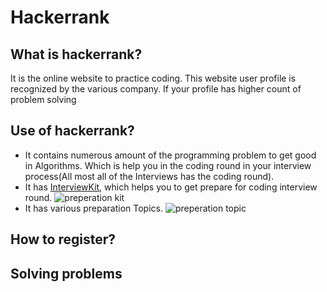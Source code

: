 # Hackerrank
## What is hackerrank?
It is the online website to practice coding. This website user profile is recognized by the various company. If your profile has higher count of problem solving
## Use of hackerrank?
- It contains numerous amount of the programming problem to get good in Algorithms. Which is help you in the coding round in your interview process(All most all of the Interviews has the coding round).
- It has [InterviewKit](https://www.hackerrank.com/interview/preparation-kits), which helps you to get prepare for coding interview round.
![preperation kit](https://user-images.githubusercontent.com/57592824/215276241-14053203-b4d6-44d0-8787-ece79408e281.png)
- It has various preparation Topics.
![preperation topic](https://user-images.githubusercontent.com/57592824/215276295-41de3a6c-079a-4099-bef8-e858e44c687b.png)
## How to register?
## Solving problems
